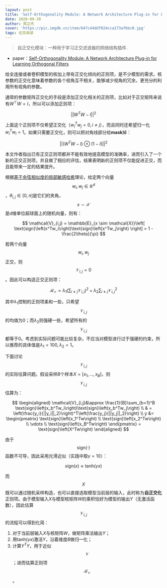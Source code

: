 ```yaml
---
layout: post
title: 'Self-Orthogonality Module: A Network Architecture Plug-in for Learning Orthogonal Filters'
date: 2020-09-30
author: 郑之杰
cover: 'https://pic.imgdb.cn/item/647c44ddf024cca173afbbc0.jpg'
tags: 论文阅读
---
```


> 自正交化模块：一种用于学习正交滤波器的网络结构插件.

- paper：[Self-Orthogonality Module: A Network Architecture Plug-in for Learning Orthogonal Filters](https://arxiv.org/abs/2001.01275)

给全连接或者卷积模型的核加上带有正交化倾向的正则项，是不少模型的需求。核参数的正交化意味着参数的各个视角互不相关，能够减少视角的冗余，更充分的利用所有视角的参数。

通常的参数矩阵正交化的手段是添加正交化相关的正则项，比如对于正交矩阵来说有$W^⊤W=I$，所以可以添加正则项：

$$
|| W^TW - I ||^2
$$

上面这个正则项不仅希望正交化（$w_i^Tw_j=0,i\neq j$），而且同时还希望归一化$w_i^Tw_i = 1$。如果只需要正交化，则可以把对角线部分给**mask**掉：

$$
||( W^TW - I)  \otimes (1-I) ||^2
$$


本文作者指出已有正交正则项都并不能有效地提高模型的准确率，进而引入了一个新的正交正则项，并且做了相应的评估，结果表明新的正则项不仅能促进正交，而且能带来一定的结果提升。

根据[基于余弦相似度的局部敏感哈希](https://0809zheng.github.io/2023/04/13/LSH.html#3-%E5%9F%BA%E4%BA%8E%E4%BD%99%E5%BC%A6%E7%9B%B8%E4%BC%BC%E5%BA%A6%E7%9A%84lsh)理论，给定两个向量$$w_i,w_j \in \mathbb{R}^d$$，$\theta_{i,j} \in [0, \pi]$是它们的夹角，$$x \sim \mathcal{X}$$是$d$维单位超球面上的随机向量，则有：

$$
\mathcal{V}_{i,j} = \mathbb{E}_{x \sim \mathcal{X}}\left[ \text{sign}\left(x^Tw_i\right)\text{sign}\left(x^Tw_j\right) \right] = 1 - \frac{2\theta}{\pi}
$$

若两个向量$$w_i,w_j$$正交，则$$\mathcal{V}_{i,j}=0$$。因此可以构造正交正则项：

$$
\mathcal{R}_{\mathcal{V}} = \lambda_1 \left(\sum_{i \neq j}\mathcal{V}_{i,j}\right)^2 + \lambda_2 \sum_{i \neq j} \mathcal{V}_{i,j}^2
$$

其中$\lambda_1$控制的正则项柔和一些，只希望$$\mathcal{V}_{i,j}$$的均值为$0$；而$λ_2$则强硬一些，希望所有的$$\mathcal{V}_{i,j}$$都等于$0$。考虑到实际问题可能比较复杂，不应当对模型进行过于强硬的约束，所以推荐的具体值是$λ_1=100, λ_2=1$。

下面讨论$$\mathcal{V}_{i,j}$$的实际估算问题。假设采样$B$个样本$X = [x_1,...,x_B]$，则$$\mathcal{V}_{i,j}$$估算为：

$$
\begin{aligned}
\mathcal{V}_{i,j}&\approx \frac{1}{B}\sum_{b=1}^B \text{sign}\left(x_b^Tw_i\right)\text{sign}\left(x_b^Tw_j\right) \\
& = \left(\frac{y_i}{||y_i||_2}\right)^T\left(\frac{y_j}{||y_j||_2}\right) \\
y &= \begin{pmatrix} \text{sign}\left(x_1^Tw\right) \\ \text{sign}\left(x_2^Tw\right) \\ \vdots \\ \text{sign}\left(x_B^Tw\right) \end{pmatrix} = \text{sign}\left(X^Tw\right)
\end{aligned}
$$


由于$$\text{sign}(\cdot)$$函数不可导，因此采用光滑近似（实践中取$\gamma=10$）：

$$
\text{sign}(x) \approx \text{tanh}(\gamma x)
$$

而$$X$$既可以通过随机采样构造，也可以直接选取模型当前层的输入，此时称为**自正交化**正则项。由于模型输入$X$与模型核矩阵$W$的乘积恰好为模型的输出$Y$（无激活函数），因此估算$$\mathcal{V}_{i,j}$$的流程可以得到化简：
1. 对于当前层输入$X$与核矩阵$W$，做矩阵乘法输出$Y$；
2. 用tanh$(\gamma x)$激活$Y$，沿着维度$B$做归一化；
3. 计算$Y^TY$，用于近似$$\mathcal{V}$$；进而估算正则项$$\mathcal{R}_{\mathcal{V}}$$。